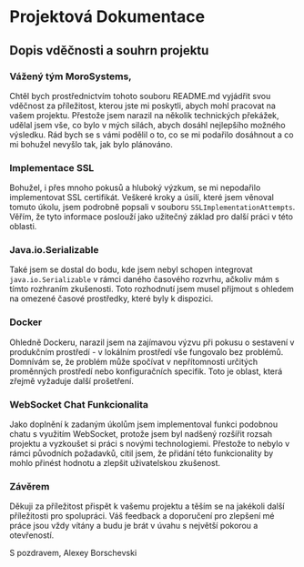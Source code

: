 # Projektová Dokumentace

## Dopis vděčnosti a souhrn projektu

### Vážený tým MoroSystems,

Chtěl bych prostřednictvím tohoto souboru README.md vyjádřit svou vděčnost za příležitost, kterou jste mi poskytli, abych mohl pracovat na vašem projektu. Přestože jsem narazil na několik technických překážek, udělal jsem vše, co bylo v mých silách, abych dosáhl nejlepšího možného výsledku. Rád bych se s vámi podělil o to, co se mi podařilo dosáhnout a co mi bohužel nevyšlo tak, jak bylo plánováno.

### Implementace SSL

Bohužel, i přes mnoho pokusů a hluboký výzkum, se mi nepodařilo implementovat SSL certifikát. Veškeré kroky a úsilí, které jsem věnoval tomuto úkolu, jsem podrobně popsali v souboru `SSLImplementationAttempts`. Věřím, že tyto informace poslouží jako užitečný základ pro další práci v této oblasti.

### Java.io.Serializable

Také jsem se dostal do bodu, kde jsem nebyl schopen integrovat `java.io.Serializable` v rámci daného časového rozvrhu, ačkoliv mám s tímto rozhraním zkušenosti. Toto rozhodnutí jsem musel přijmout s ohledem na omezené časové prostředky, které byly k dispozici.

### Docker

Ohledně Dockeru, narazil jsem na zajímavou výzvu při pokusu o sestavení v produkčním prostředí - v lokálním prostředí vše fungovalo bez problémů. Domnívám se, že problém může spočívat v nepřítomnosti určitých proměnných prostředí nebo konfiguračních specifik. Toto je oblast, která zřejmě vyžaduje další prošetření.

### WebSocket Chat Funkcionalita

Jako doplnění k zadaným úkolům jsem implementoval funkci podobnou chatu s využitím WebSocket, protože jsem byl nadšený rozšířit rozsah projektu a vyzkoušet si práci s novými technologiemi. Přestože to nebylo v rámci původních požadavků, cítil jsem, že přidání této funkcionality by mohlo přinést hodnotu a zlepšit uživatelskou zkušenost.

### Závěrem

Děkuji za příležitost přispět k vašemu projektu a těším se na jakékoli další příležitosti pro spolupráci. Váš feedback a doporučení pro zlepšení mé práce jsou vždy vítány a budu je brát v úvahu s největší pokorou a otevřeností.

S pozdravem,
Alexey Borschevski
